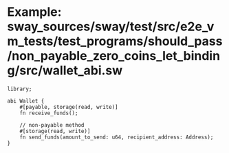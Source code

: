 # Example: sway_sources/sway/test/src/e2e_vm_tests/test_programs/should_pass/non_payable_zero_coins_let_binding/src/wallet_abi.sw

```sway
library;

abi Wallet {
    #[payable, storage(read, write)]
    fn receive_funds();

    // non-payable method
    #[storage(read, write)]
    fn send_funds(amount_to_send: u64, recipient_address: Address);
}

```
